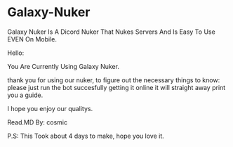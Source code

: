 # Galaxy-Nuker
Galaxy Nuker Is A Dicord Nuker That Nukes Servers And Is Easy To Use EVEN On Mobile.

Hello:

You Are Currently Using Galaxy Nuker.

thank you for using our nuker,
to figure out the necessary things to know:
please just run the bot succesfully getting it online it will straight away print you a guide.

I hope you enjoy our qualitys.

Read.MD By: cosmic 

P.S:
This Took about 4 days to make, hope you love it.
